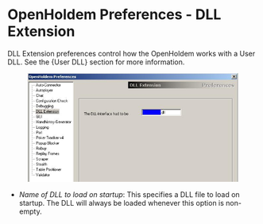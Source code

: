 # OpenHoldem Preferences - DLL Extension

DLL Extension preferences control how the OpenHoldem works with a User
DLL. See the {User DLL} section for more information.

<figure>
<img src="images/openholdem/preferences/preferences_dll.jpg" />
</figure>

- *Name of DLL to load on startup*: This specifies a DLL file to load on
  startup. The DLL will always be loaded whenever this option is
  non-empty.
